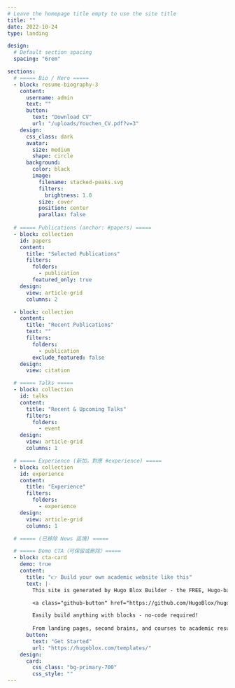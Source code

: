```yaml
---
# Leave the homepage title empty to use the site title
title: ""
date: 2022-10-24
type: landing

design:
  # Default section spacing
  spacing: "6rem"

sections:
  # ===== Bio / Hero =====
  - block: resume-biography-3
    content:
      username: admin
      text: ""
      button:
        text: "Download CV"
        url: "/uploads/Youchen_CV.pdf?v=3"
    design:
      css_class: dark
      avatar:
        size: medium
        shape: circle
      background:
        color: black
        image:
          filename: stacked-peaks.svg
          filters:
            brightness: 1.0
          size: cover
          position: center
          parallax: false
    
  # ===== Publications (anchor: #papers) =====
  - block: collection
    id: papers
    content:
      title: "Selected Publications"
      filters:
        folders:
          - publication
        featured_only: true
    design:
      view: article-grid
      columns: 2

  - block: collection
    content:
      title: "Recent Publications"
      text: ""
      filters:
        folders:
          - publication
        exclude_featured: false
    design:
      view: citation

  # ===== Talks =====
  - block: collection
    id: talks
    content:
      title: "Recent & Upcoming Talks"
      filters:
        folders:
          - event
    design:
      view: article-grid
      columns: 1

  # ===== Experience (新加，對應 #experience) =====
  - block: collection
    id: experience
    content:
      title: "Experience"
      filters:
        folders:
          - experience
    design:
      view: article-grid
      columns: 1

  # ===== (已移除 News 區塊) =====

  # ===== Demo CTA（可保留或刪除）=====
  - block: cta-card
    demo: true
    content:
      title: "👉 Build your own academic website like this"
      text: |-
        This site is generated by Hugo Blox Builder - the FREE, Hugo-based open source website builder trusted by 250,000+ academics like you.

        <a class="github-button" href="https://github.com/HugoBlox/hugo-blox-builder" data-color-scheme="no-preference: light; light: light; dark: dark;" data-icon="octicon-star" data-size="large" data-show-count="true" aria-label="Star HugoBlox/hugo-blox-builder on GitHub">Star</a>

        Easily build anything with blocks - no-code required!
        
        From landing pages, second brains, and courses to academic resumés, conferences, and tech blogs.
      button:
        text: "Get Started"
        url: "https://hugoblox.com/templates/"
    design:
      card:
        css_class: "bg-primary-700"
        css_style: ""
---
```

